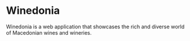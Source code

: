 # Winedonia
Winedonia is a web application that showcases the rich and diverse world of Macedonian wines and wineries.
